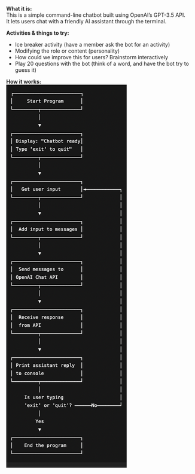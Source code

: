 **What it is:**  
This is a simple command-line chatbot built using OpenAI’s GPT-3.5 API.  
It lets users chat with a friendly AI assistant through the terminal.

**Activities & things to try:**
- Ice breaker activity (have a member ask the bot for an activity)
- Modifying the role or content (personality)
- How could we improve this for users? Brainstorm interactively
- Play 20 questions with the bot (think of a word, and have the bot try to guess it)

**How it works:**  
![ChatBot Process](chatbot_process.png)

